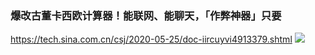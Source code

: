 ### 爆改古董卡西欧计算器！能联网、能聊天，「作弊神器」只要
https://tech.sina.com.cn/csj/2020-05-25/doc-iircuyvi4913379.shtml
![](https://n.sinaimg.cn/sinakd2020525s/135/w600h335/20200525/c4b0-itzixrt1149886.gif)
